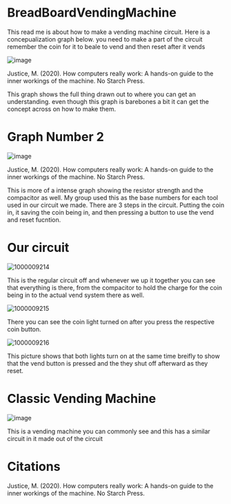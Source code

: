 # BreadBoardVendingMachine
This read me is about how to make a vending machine circuit. Here is a concepualization graph below. you need to make a part of the circuit remember the coin for it to beale to vend and then reset after it vends

![image](https://github.com/user-attachments/assets/0ac80f1c-be7d-474f-9e25-e26ac803ad1a)

Justice, M. (2020). How computers really work: A hands-on guide to the inner workings of the machine. No Starch Press.

This graph shows the full thing drawn out to where you can get an understanding. even though this graph is barebones a bit it can get the concept across on how to make them.

# Graph Number 2
![image](https://github.com/user-attachments/assets/3fb84965-2ab5-4820-a6ec-00e66bec8c68)

Justice, M. (2020). How computers really work: A hands-on guide to the inner workings of the machine. No Starch Press.

This is more of a intense graph showing the resistor strength and the compacitor as well. My group used this as the base numbers for each tool used in our circuit we made. There are 3 steps in the circuit. Putting the coin in, it saving the coin being in, and then pressing a button to use the vend and reset fucntion. 

# Our circuit

![1000009214](https://github.com/user-attachments/assets/58c57648-ea0f-4f95-b497-6b273049c4ea)

This is the regular circuit off and whenever we up it together you can see that everything is there, from the compacitor to hold the charge for the coin being in to the actual vend system there as well. 

![1000009215](https://github.com/user-attachments/assets/3c167036-e61b-40db-bb12-aa4b721763fe)

There you can see the coin light turned on after you press the respective coin button. 

![1000009216](https://github.com/user-attachments/assets/5e2477d5-584a-48d7-95ab-55fb21ae972c)

This picture shows that both lights turn on at the same time breifly to show that the vend button is pressed and the they shut off afterward as they reset. 

# Classic Vending Machine

![image](https://github.com/user-attachments/assets/836e7c39-923e-41ef-b76b-32d0ec4f467f)

This is a vending machine you can commonly see and this has a similar circuit in it made out of the circuit

# Citations

Justice, M. (2020). How computers really work: A hands-on guide to the inner workings of the machine. No Starch Press.

